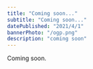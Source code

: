 ```yaml
---
title: "Coming soon..."
subtitle: "Coming soon..."
datePublished: "2021/4/1"
bannerPhoto: "/ogp.png"
description: "coming soon"
---
```


Coming soon.
